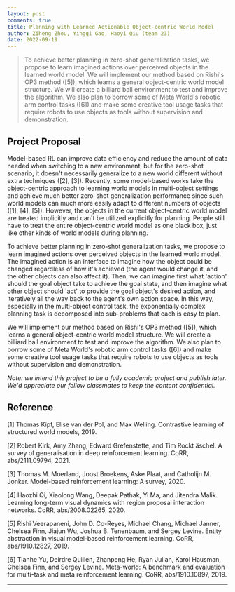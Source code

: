 ```yaml
---
layout: post
comments: true
title: Planning with Learned Actionable Object-centric World Model
author: Ziheng Zhou, Yingqi Gao, Haoyi Qiu (team 23)
date: 2022-09-19
---
```


> To achieve better planning in zero-shot generalization tasks, we propose to learn imagined actions over perceived objects in the learned world model. 
> We will implement our method based on Rishi's OP3 method ([5]), which learns a general object-centric world model structure. We will create a billiard ball environment to test and improve the algorithm. We also plan to borrow some of Meta World's robotic arm control tasks ([6]) and make some creative tool usage tasks that require robots to use objects as tools without supervision and demonstration.


## Project Proposal

Model-based RL can improve data efficiency and reduce the amount of data needed when switching to a new environment, but for the zero-shot scenario, it doesn't necessarily generalize to a new world different without extra techniques ([2], [3]). Recently, some model-based works take the object-centric approach to learning world models in multi-object settings and achieve much better zero-shot generalization performance since such world models can much more easily adapt to different numbers of objects ([1], [4], [5]). However, the objects in the current object-centric world model are treated implicitly and can't be utilized explicitly for planning. People still have to treat the entire object-centric world model as one black box, just like other kinds of world models during planning.

To achieve better planning in zero-shot generalization tasks, we propose to learn imagined actions over perceived objects in the learned world model. The imagined action is an interface to imagine how the object could be changed regardless of how it's achieved (the agent would change it, and the other objects can also affect it). Then, we can imagine first what 'action' should the goal object take to achieve the goal state, and then imagine what other object should 'act' to provide the goal object's desired action, and iteratively all the way back to the agent's own action space. In this way, especially in the multi-object control task, the exponentially complex planning task is decomposed into sub-problems that each is easy to plan.

We will implement our method based on Rishi's OP3 method ([5]), which learns a general object-centric world model structure. We will create a billiard ball environment to test and improve the algorithm. We also plan to borrow some of Meta World's robotic arm control tasks ([6]) and make some creative tool usage tasks that require robots to use objects as tools without supervision and demonstration.

_Note: we intend this project to be a fully academic project and publish later. We'd appreciate our fellow classmates to keep the content confidential._

<!--more-->
<!-- {: class="table-of-content"}
* TOC
{:toc} -->

<!-- ## Main Content
Your article starts here. You can refer to the [source code](https://github.com/lilianweng/lil-log/tree/master/_posts) of [lil's blogs](https://lilianweng.github.io/lil-log/) for article structure ideas or Markdown syntax. We've provided a [sample post](https://ucla-rlcourse.github.io/CS269-projects-2022fall/2017/06/21/an-overview-of-deep-learning.html) from Lilian Weng and you can find the source code [here](https://github.com/ucla-rlcourse/CS269-projects-2022fall/blob/main/_posts/2017-06-21-an-overview-of-deep-learning.md)

## Basic Syntax
### Image
Please create a folder with the name of your team id under `/assets/images/`, put all your images into the folder and reference the images in your main content.

You can add an image to your survey like this:
![YOLO]({{ '/assets/images/team00/object_detection.png' | relative_url }})
{: style="width: 400px; max-width: 100%;"}
*Fig 1. YOLO: An object detection method in computer vision* [1].

Please cite the image if it is taken from other people's work.


### Table
Here is an example for creating tables, including alignment syntax.

|             | column 1    |  column 2     |
| :---        |    :----:   |          ---: |
| row1        | Text        | Text          |
| row2        | Text        | Text          |



### Code Block
```
# This is a sample code block
import torch
print (torch.__version__)
```


### Formula
Please use latex to generate formulas, such as:

$$
\tilde{\mathbf{z}}^{(t)}_i = \frac{\alpha \tilde{\mathbf{z}}^{(t-1)}_i + (1-\alpha) \mathbf{z}_i}{1-\alpha^t}
$$

or you can write in-text formula $$y = wx + b$$.

### More Markdown Syntax
You can find more Markdown syntax at [this page](https://www.markdownguide.org/basic-syntax/). -->

## Reference

[1] Thomas Kipf, Elise van der Pol, and Max Welling. Contrastive learning of structured world models, 2019.

[2] Robert Kirk, Amy Zhang, Edward Grefenstette, and Tim Rockt ̈aschel. A survey of generalisation in deep reinforcement learning. CoRR, abs/2111.09794, 2021.

[3] Thomas M. Moerland, Joost Broekens, Aske Plaat, and Catholijn M. Jonker. Model-based reinforcement learning: A survey, 2020.

[4] Haozhi Qi, Xiaolong Wang, Deepak Pathak, Yi Ma, and Jitendra Malik. Learning long-term visual dynamics with region proposal interaction networks. CoRR, abs/2008.02265, 2020.

[5] Rishi Veerapaneni, John D. Co-Reyes, Michael Chang, Michael Janner, Chelsea Finn, Jiajun Wu, Joshua B. Tenenbaum, and Sergey Levine. Entity abstraction in visual model-based reinforcement learning. CoRR, abs/1910.12827, 2019.

[6] Tianhe Yu, Deirdre Quillen, Zhanpeng He, Ryan Julian, Karol Hausman, Chelsea Finn, and Sergey Levine. Meta-world: A benchmark and evaluation for multi-task and meta reinforcement learning. CoRR, abs/1910.10897, 2019.


---


<!-- ## Data Rich and Physics Certain

| Experiment 					| Parameters  											| Results  								| Comments 							|
| :---       					|    :----:   											|     :---: 							|     ---: 							|
| **DL + Data**																																						|

| Predicting only velocity  	| Dataset size : 10000<br> Network : 2->5->5->1 <br> activation: ReLU	|  ~100% accurate	| Generalises well over various initial velocities |
| Predicting only displacement 	| Dataset size : 10000<br> Network : 2->16->16->1 <br>	activation: ReLU |	Reasonable		| Better prediction for $u_0 \in dataset$, average prediction outside | 
| Predicting both $v_t, s_t$	| Dataset size : 10000<br> Network : 2->16->16->2 <br>	activation: tanh	|	Reasonable		| Better prediction for $u_0 \in dataset$, poor prediction outside |

-----

| **DL + Physics**																																			|
| Predicting both $v_t, s_t$, using Loss $L_{physics} = \|v_{predicted}^2-u_{initial}^2-2*g*s_{predicted}\|$ | Dataset size : 10000<br> Network : 2->16->16->1 <br>	activation: ReLU |	~0% accuracy		| Expected result as no supervision of any kind is provided |
| Predicting both $v_t, s_t$, using Loss $L_{velocity+phy} = (v_{predicted}-v_{actual})^2+\gamma*(v_{predicted}^2-u_{initial}^2-2*g*s_{predicted})^2$ | Dataset size : 10000<br> Network : 2->16->16->1 <br>	activation: ReLU |	Reasonable	| Prediction of $v_t$ is good. Was able to learn $s_t$ reasonably well without direct supervision |
| Predicting both $v_t, s_t$, using Loss $L_{supervised+phy} = (v_{predicted}-v_{actual})^2+(s_{predicted}-s_{actual})^2+\gamma*(v_{predicted}^2-u_{initial}^2-2*g*s_{predicted})^2$ | Dataset size : 10000<br> Network : 2->16->16->1 <br>	activation: ReLU |	Reasonable	| Not a better result w.r.t direct supervision |


**Observations :** 
- Physics equations are certain in this case and are the best to use.
- Both DL, Hybrid(DL+Physics) methods performance are equivalent (actual accuracy/loss varies based on fine training, random dataset generation)

Re running the above experiments with Dataset size of 200(Data Starvation), yielded the following observations
- DL performance is comparable with 10000 dataset when trained on much mode epochs(5x)
- Hybrid(DL+Physics) without direct supervision on $s_t$ has comparable/better closeness than DL only method for limited epochs($\sim$300) training.




## Data Rich and Physics Uncertain

| Experiment 					| Parameters  											| Results  								| Comments 							|
| :---       					|    :----:   											|     :---: 							|     ---: 							|
| **DL + Data**																																						|\
| Predicting both $v_t, s_t$	| Dataset size : 10000<br> Network : 2->16->16->2 <br>	activation: tanh	|	Reasonable		| Better prediction for $u_0 \in dataset$, poor prediction outside |
| **DL + Physics**																																			|
| Predicting both $v_t, s_t$<br> using Loss $L_{physics} = \|v_{predicted}^2-u_{initial}^2-2*g*s_{predicted}\|$ | Dataset size : 10000<br> Network : 2->16->16->1 <br>	activation: ReLU |	~0% accuracy		| Expected result as no supervision of any kind is provided |
| Predicting both $v_t, s_t$<br> using Loss $L_{velocity+phy} = (v_{predicted}-v_{actual})^2+\gamma*(v_{predicted}^2-u_{initial}^2-2*g*s_{predicted})^2$ | Dataset size : 10000<br> Network : 2->16->16->1 <br>	activation: ReLU |	Reasonable	| Prediction of $v_t$ is good. Was able to learn $s_t$ reasonably well without direct supervision |
| Predicting both $v_t, s_t$<br> using Loss $L_{supervised+phy} = (v_{predicted}-v_{actual})^2+(s_{predicted}-s_{actual})^2+\gamma*(v_{predicted}^2-u_{initial}^2-2*g*s_{predicted})^2$ | Dataset size : 10000<br> Network : 2->16->16->1 <br>	activation: ReLU |	Reasonable	| Not a better result w.r.t direct supervision, but bettr than DL when $u0$ is out of dataset |


**Observations :** 
- Both DL, Hybrid(DL+Physics) methods performance are similar, Hybrid(DL+Physics) is better when $u0$ is out of dataset, DL is better for $u0$ in dataset.
- Physics equations are not certain in this case and the above methods are better to use than Physics.

## Data Starvation and Physics Uncertain
- Similar observations as in data rich -->


